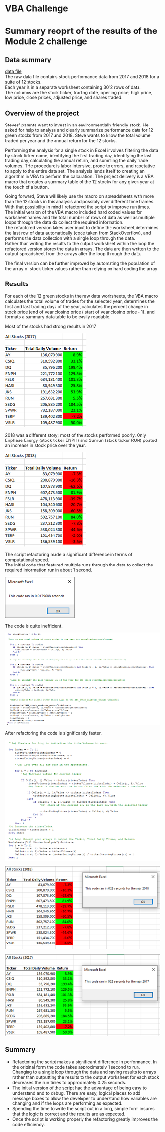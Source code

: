 # VBA Challenge  
  
# Summary reoprt of the results of the Module 2 challenge  
  
## Data summary  
[data file](VBA_Challenge.xlsm)  
The raw data file contains stock performance data from 2017 and 2018 for a suite of 12 stocks.  
Each year is in a separate worksheet containing 3012 rows of data.  
The columns are the stock ticker, trading date, opening price, high price, low price, close prices, adjusted price, and shares traded.  
  
## Overview of the project  
Steves' parents want to invest in an environmentlally friendly stock.  He asked for help to analyse and clearly summarize performance data for 12 green stocks from 2017 and 2018.  Steve wants to know the total volume traded per year and the annual return for the 12 stocks.  
  
Performing the analysis for a single stock in Excel involves filtering the data by stock ticker name, identifying the first trading day, identifying the last trading day, calculating the annual return, and summing the daily trade volumes.  THe procedure is labor intensive, prone to errors, and repetative to apply to the entire data set.  The analysis lends itself  to creating an algorithm in VBA to perform the calculation.  The project delivery is a VBA macro that creates a summary table of the 12 stocks for any given year at the touch of a button.  
  
Going forward, Steve will likely use the macro on spreadsheets with more than the 12 stocks in this analysis and possibly over different time frames.  WIth that possibility in mind I refactored the script to improve run times.  
The initial version of the VBA macro included hard coded values for worksheet names and the total number of rows of data as well as multiple loops through the data do collect the required information.  
The refactored version takes user input to define the worksheet,determines the last row of data automatically (code taken from StackOverflow), and performs the data collection with a single loop through the data.  
Rather than writing the results to the output worksheet within the loop the refactored version stores the data in arrays.  The data are then written to the output spreadsheet from the arrays after the loop through the data.
  
The final version can be further improved by automating the population of the array of stock ticker values rather than relying on hard coding the array  
    
## Results  
  
For each of the 12 green stocks in the raw data worksheets, the VBA macro calculates the total volume of trades for the selected year, determines the first and last trading days of the year, calculates the percent change in stock price (end of year closing price / start of year closing price - 1), and formats a summary data table to be easily readable.  
  
Most of the stocks had strong results in 2017  
  
![2017 green stock analysis](2017_analysis_results.png)  
  
2018 was a different story; most of the stocks performed poorly.  Only Enphase Energy (stock ticker ENPH) and Sunrun (stock ticker RUN) posted an increase in stock price over the year.  
  
![2018 green stock analysis](2018_analysis_results.png)  
  
The script refactoring made a significant difference in terms of computational speed.  
The initial code that featured multiple runs through the data to collect the required information run in about 1 second.  
  
![performance of initial macro](Module_performance_before_refactoring.PNG)  
  
The code is quite inefficient.  
  
![initial code](For_loops_pre_refactoring.PNG)  
  
After refactoring the code is significantly faster.  
  
![Refactored for loop](For_loops_after_refactoring.PNG)  

![refactored 2018 performance](resources/VBA_Challenge_2018.png)  
  
![refactored 2017 performance](resources/VBA_Challenge_2017.png)  
  
## Summary  
  
- Refactoring the script makes a significant difference in performance.  In the original form the code takes approximately 1 second to run.  Changing to a single loop through the data and saving results to arrays rather than outputting the results to the output worksheet for each stock decreases the run times to approximately 0.25 seconds.  
- The initial version of the script had the advantage of being easy to understand and to debug.  There are easy, logical places to add message boxes to allow the developer to understand how variables are changing and if the loops are performing as expected.  
- Spending the time to write the script out in a long, simple form insures that the logic is correct and the results are as expected.  
- Once the script is working properly the refactoring greatly improves the code efficiency.  
